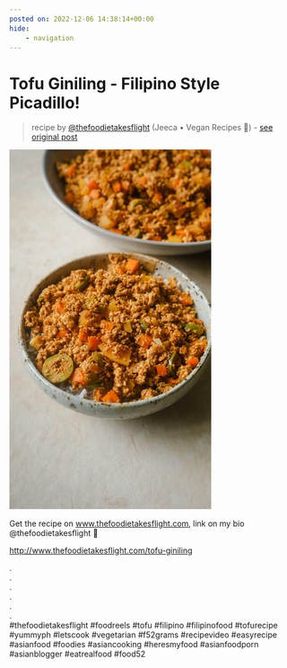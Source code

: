 ```yaml
---
posted on: 2022-12-06 14:38:14+00:00
hide:
    - navigation
---
```


# Tofu Giniling - Filipino Style Picadillo! 

> recipe by [@thefoodietakesflight](https://www.instagram.com/thefoodietakesflight/) 
(Jeeca • Vegan Recipes 🥢) - [see original post](https://instagram.com/p/Cl1FtrXJKIy)

![](../img/thefoodietakesflight_06-12-2022_1412.png)

  
Get the recipe on www.thefoodietakesflight.com, link on my bio @thefoodietakesflight 🍚  
  
http://www.thefoodietakesflight.com/tofu-giniling  
  
.  
.  
.  
.  
.  
.  
\#thefoodietakesflight \#foodreels \#tofu \#filipino \#filipinofood \#tofurecipe \#yummyph \#letscook \#vegetarian \#f52grams \#recipevideo \#easyrecipe \#asianfood \#foodies \#asiancooking \#heresmyfood \#asianfoodporn \#asianblogger \#eatrealfood \#food52   